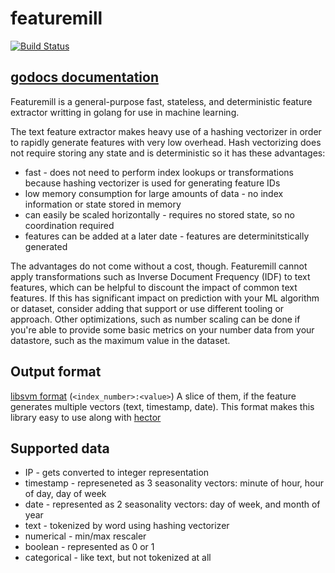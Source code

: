 # featuremill

[![Build Status](https://travis-ci.org/dustin-decker/featuremill.svg?branch=master)](https://travis-ci.org/dustin-decker/featuremill)

## [godocs documentation](https://godoc.org/github.com/dustin-decker/featuremill)

Featuremill is a general-purpose fast, stateless, and deterministic feature extractor writting in golang for use in machine learning.

The text feature extractor makes heavy use of a hashing vectorizer in order to rapidly generate features with very low overhead. Hash vectorizing does not require storing any state and is deterministic so it has these advantages:

- fast - does not need to perform index lookups or transformations because hashing vectorizer is used for generating feature IDs
- low memory consumption for large amounts of data - no index information or state stored in memory
- can easily be scaled horizontally - requires no stored state, so no coordination required
- features can be added at a later date - features are determinitstically generated

The advantages do not come without a cost, though. Featuremill cannot apply transformations such as Inverse Document Frequency (IDF) to text features, which can be helpful to discount the impact of common text features. If this has significant impact on prediction with your ML algorithm or dataset, consider adding that support or use different tooling or approach. Other optimizations, such as number scaling can be done if you're able to provide some basic metrics on your number data from your datastore, such as the maximum value in the dataset.

## Output format

[libsvm format](https://stats.stackexchange.com/questions/61328/libsvm-data-format) (`<index_number>:<value>`)
A slice of them, if the feature generates multiple vectors (text, timestamp, date).
This format makes this library easy to use along with [hector](https://github.com/xlvector/hector)

## Supported data

- IP - gets converted to integer representation
- timestamp - represeneted as 3 seasonality vectors: minute of hour, hour of day, day of week
- date - represented as 2 seasonality vectors: day of week, and month of year
- text - tokenized by word using hashing vectorizer
- numerical - min/max rescaler
- boolean - represented as 0 or 1
- categorical - like text, but not tokenized at all
